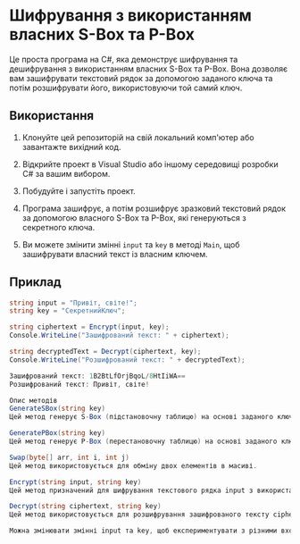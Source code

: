 # Шифрування з використанням власних S-Box та P-Box

Це проста програма на C#, яка демонструє шифрування та дешифрування з використанням власних S-Box та P-Box. Вона дозволяє вам зашифрувати текстовий рядок за допомогою заданого ключа та потім розшифрувати його, використовуючи той самий ключ.

## Використання

1. Клонуйте цей репозиторій на свій локальний комп'ютер або завантажте вихідний код.

2. Відкрийте проект в Visual Studio або іншому середовищі розробки C# за вашим вибором.

3. Побудуйте і запустіть проект.

4. Програма зашифрує, а потім розшифрує зразковий текстовий рядок за допомогою власного S-Box та P-Box, які генеруються з секретного ключа.

5. Ви можете змінити змінні `input` та `key` в методі `Main`, щоб зашифрувати власний текст із власним ключем.

## Приклад

```csharp
string input = "Привіт, світе!";
string key = "СекретнийКлюч";

string ciphertext = Encrypt(input, key);
Console.WriteLine("Зашифрований текст: " + ciphertext);

string decryptedText = Decrypt(ciphertext, key);
Console.WriteLine("Розшифрований текст: " + decryptedText);

Зашифрований текст: 1B2BtLfOrjBqoL/8HtIiWA==
Розшифрований текст: Привіт, світе!

Опис методів
GenerateSBox(string key)
Цей метод генерує S-Box (підстановочну таблицю) на основі заданого ключа. Він ініціалізує S-Box вихідними значеннями від 0 до 255 та перемішує їх на основі ключа.

GeneratePBox(string key)
Цей метод генерує P-Box (перестановочну таблицю) на основі заданого ключа. Він ініціалізує P-Box вихідними значеннями від 0 до 255 та перемішує їх на основі ключа.

Swap(byte[] arr, int i, int j)
Цей метод використовується для обміну двох елементів в масиві.

Encrypt(string input, string key)
Цей метод призначений для шифрування текстового рядка input з використанням S-Box та P-Box, згенерованих з ключа key. Результатом є зашифрований текст у форматі Base64.

Decrypt(string ciphertext, string key)
Цей метод використовується для розшифрування зашифрованого тексту ciphertext за допомогою S-Box та P-Box, згенерованих з ключа key. Результатом є розшифрований текст.

Можна змінювати змінні input та key, щоб експериментувати з різними входами та ключами.
